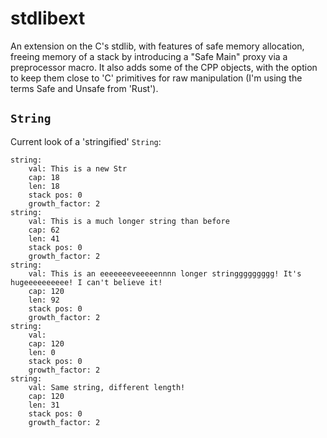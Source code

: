 # stdlibext

An extension on the C's stdlib, with features of safe memory allocation, freeing memory of a stack by introducing a "Safe Main" proxy via a preprocessor macro. It also adds some of the CPP objects, with the option to keep them close to 'C' primitives for raw manipulation (I'm using the terms Safe and Unsafe from 'Rust').

## `String`

Current look of a 'stringified' `String`:
```
string:
	val: This is a new Str
	cap: 18
	len: 18
	stack pos: 0
	growth_factor: 2
string:
	val: This is a much longer string than before
	cap: 62
	len: 41
	stack pos: 0
	growth_factor: 2
string:
	val: This is an eeeeeeeveeeeennnn longer stringgggggggg! It's hugeeeeeeeeee! I can't believe it!
	cap: 120
	len: 92
	stack pos: 0
	growth_factor: 2
string:
	val:
	cap: 120
	len: 0
	stack pos: 0
	growth_factor: 2
string:
	val: Same string, different length!
	cap: 120
	len: 31
	stack pos: 0
	growth_factor: 2
```
